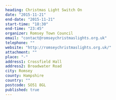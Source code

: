```yaml
---
heading: Christmas Light Switch On
date: "2015-11-21"
end-date: "2015-11-21"
start-time: "18:30"
end-time: "23:45"
organizer: Romsey Town Council
email: "contact@romseychristmaslights.org.uk"
telephone: ""
website: "http://romseychristmaslights.org.uk/"
attachment: ""
place: "-"
address1: Crossfield Hall
address2: Broadwater Road
city: Romsey
county: Hampshire
country: ""
postcode: SO51 8GL
published: true
---
```

